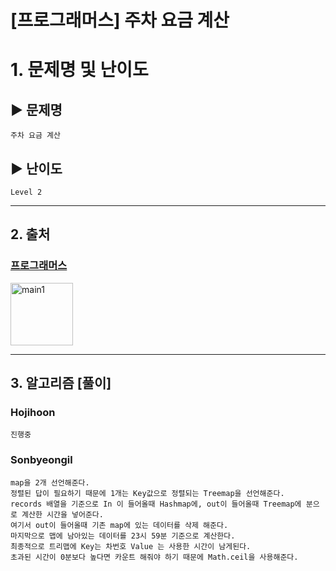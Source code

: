 [프로그래머스] 주차 요금 계산
======================
# 1. 문제명 및 난이도
## ▶ 문제명
	주차 요금 계산

## ▶ 난이도
	Level 2

****
## 2. 출처
### [프로그래머스](https://programmers.co.kr/learn/courses/30/lessons/92341)
<img src="https://programmers.co.kr/assets/icons/apple-icon-6eafc2c4c58a21aef692d6e44ce99d41f999c71789f277317532d0a9c6db8976.png" width="100px" height="100px" title="px(픽셀) 크기 설정" alt="main1"></img><br/>
****
## 3. 알고리즘 [풀이]
### Hojihoon
    진행중

### Sonbyeongil
    map을 2개 선언해준다.
    정렬된 답이 필요하기 때문에 1개는 Key값으로 정렬되는 Treemap을 선언해준다.
    records 배열을 기준으로 In 이 들어올때 Hashmap에, out이 들어올때 Treemap에 분으로 계산한 시간을 넣어준다.
    여기서 out이 들어올때 기존 map에 있는 데이터를 삭제 해준다.
    마지막으로 맵에 남아있는 데이터를 23시 59분 기준으로 계산한다.
    최종적으로 트리맵에 Key는 차번호 Value 는 사용한 시간이 남게된다.
    초과된 시간이 0분보다 높다면 카운트 해줘야 하기 때문에 Math.ceil을 사용해준다. 